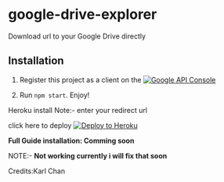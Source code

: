 # google-drive-explorer

Download url to your Google Drive directly

## Installation

1. Register this project as a client on the [![Google API Console](https://i.imgur.com/E71Apyx.png)](http://console.developers.google.com) 

2. Run `npm start`. Enjoy!

Heroku install 
Note:- enter your redirect url

click here to deploy [![Deploy to Heroku](https://www.herokucdn.com/deploy/button.png)](https://heroku.com/deploy) 

**Full Guide installation: Comming soon**


NOTE:- **Not working currently i will fix that soon**

Credits:Karl Chan
